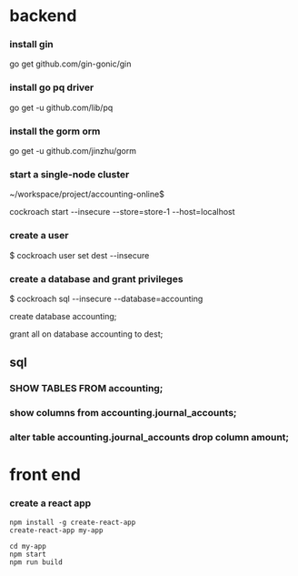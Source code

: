 # backend

### install gin

go get github.com/gin-gonic/gin

### install go pq driver

go get -u github.com/lib/pq

### install the gorm orm

go get -u github.com/jinzhu/gorm



### start a single-node cluster

~/workspace/project/accounting-online$

cockroach start --insecure --store=store-1 --host=localhost



### create a user

$ cockroach user set dest --insecure

### create a database and grant privileges

$ cockroach sql --insecure --database=accounting

create database accounting;

grant all on database accounting to dest;



## sql

### SHOW TABLES FROM accounting;

### show columns from accounting.journal_accounts;

### alter table accounting.journal_accounts drop column amount;

# front end

### create a react app

    npm install -g create-react-app
    create-react-app my-app

    cd my-app
    npm start
    npm run build
